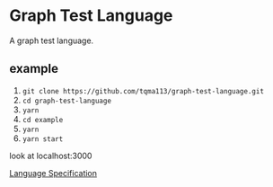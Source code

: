 # Graph Test Language

A graph test language.

## example

1. `git clone https://github.com/tqma113/graph-test-language.git`
2. `cd graph-test-language`
3. `yarn`
4. `cd example`
5. `yarn`
6. `yarn start`

look at localhost:3000

[Language Specification](./docs/Specification.md)

